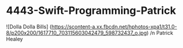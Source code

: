 # 4443-Swift-Programming-Patrick
![Dolla Dolla Bills] (https://scontent-a.xx.fbcdn.net/hphotos-xpa1/t31.0-8/p200x200/1617710_703115603042479_598732437_o.jpg)
/n Patrick Healey
